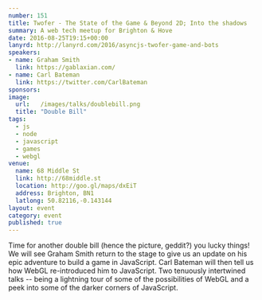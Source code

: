 ```yaml
---
number: 151
title: Twofer - The State of the Game & Beyond 2D; Into the shadows
summary: A web tech meetup for Brighton & Hove
date: 2016-08-25T19:15+00:00
lanyrd: http://lanyrd.com/2016/asyncjs-twofer-game-and-bots
speakers:
- name: Graham Smith
  link: https://gablaxian.com/
- name: Carl Bateman
  link: https://twitter.com/CarlBateman
sponsors:
image:
  url:   /images/talks/doublebill.png
  title: "Double Bill"
tags:
  - js
  - node
  - javascript
  - games
  - webgl
venue:
  name: 68 Middle St
  link: http://68middle.st
  location: http://goo.gl/maps/dxEiT
  address: Brighton, BN1
  latlong: 50.82116,-0.143144
layout: event
category: event
published: true
---
```


Time for another double bill (hence the picture, geddit?) you lucky things! We will see Graham Smith return to the stage to give us an update on his epic adventure to build a game in JavaScript. Carl Bateman will then tell us how WebGL re-introduced him to JavaScript. Two tenuously intertwined talks -- being a lightning tour of some of the possibilities of WebGL and a peek into some of the darker corners of JavaScript.

